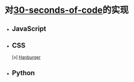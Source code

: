 # 对[30-seconds-of-code](https://www.30secondsofcode.org/)的实现

* ## JavaScript


* ## CSS
  
  [x] [Hanburger](css/hamburger/index.html)

* ## Python
  